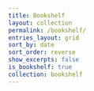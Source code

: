 ```yaml
---
title: Bookshelf
layout: collection
permalink: /bookshelf/
entries_layout: grid
sort_by: date
sort_order: reverse
show_excerpts: false
is_bookshelf: true
collection: bookshelf
---
```



